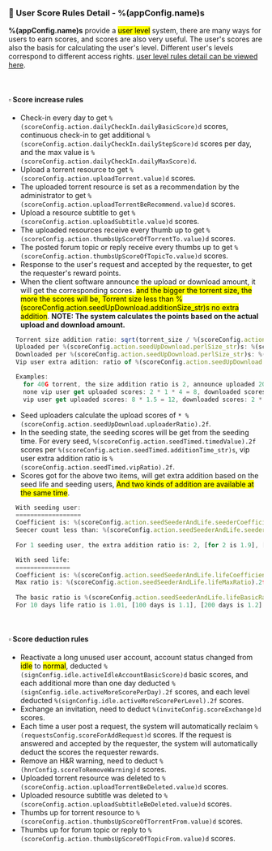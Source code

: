 ### :orange_book: User Score Rules Detail - %(appConfig.name)s

**%(appConfig.name)s** provide a <mark>user level</mark> system, there are many ways for users to earn scores, and scores are also very useful. The user's scores are also the basis for calculating the user's level. Different user's levels correspond to different access rights. [user level rules detail can be viewed here](/about/manual/userLevelRules).

&emsp;

#### :white_small_square: Score increase rules
* Check-in every day to get `%(scoreConfig.action.dailyCheckIn.dailyBasicScore)d` scores, continuous check-in to get additional `%(scoreConfig.action.dailyCheckIn.dailyStepScore)d` scores per day, and the max value is `%(scoreConfig.action.dailyCheckIn.dailyMaxScore)d`.
* Upload a torrent resource to get `%(scoreConfig.action.uploadTorrent.value)d` scores.
* The uploaded torrent resource is set as a recommendation by the administrator to get `%(scoreConfig.action.uploadTorrentBeRecommend.value)d` scores.
* Upload a resource subtitle to get `%(scoreConfig.action.uploadSubtitle.value)d` scores.
* The uploaded resources receive every thumb up to get `%(scoreConfig.action.thumbsUpScoreOfTorrentTo.value)d` scores.
* The posted forum topic or reply receive every thumbs up to get `%(scoreConfig.action.thumbsUpScoreOfTopicTo.value)d` scores.
* Response to the user's request and accepted by the requester, to get the requester's reward points.
* When the client software announce the upload or download amount, it will get the corresponding scores. <mark>and the bigger the torrent size, the more the scores will be, Torrent size less than %(scoreConfig.action.seedUpDownload.additionSize_str)s no extra addition</mark>.
  <span class="text-danger">**NOTE: The system calculates the points based on the actual upload and download amount.**</span>
```javascript
  Torrent size addition ratio: sqrt(torrent_size / %(scoreConfig.action.seedUpDownload.additionSize_str)s).
  Uploaded per %(scoreConfig.action.seedUpDownload.perlSize_str)s: %(scoreConfig.action.seedUpDownload.uploadValue).2f scores.
  Downloaded per %(scoreConfig.action.seedUpDownload.perlSize_str)s: %(scoreConfig.action.seedUpDownload.downloadValue).2f scores.
  Vip user extra adition: ratio of %(scoreConfig.action.seedUpDownload.vipRatio).2f

  Examples: 
    for 40G torrent, the size addition ratio is 2, announce uploaded 20G and downloaded 10G,
    none vip user get uploaded scores: 2 * 1 * 4 = 8, downloaded scores: 2 * 0.5 * 2 = 2. 
    vip user get uploaded scores: 8 * 1.5 = 12, downloaded scores: 2 * 1.5 = 3.
```
* Seed uploaders calculate the upload scores of `* %(scoreConfig.action.seedUpDownload.uploaderRatio).2f`.
* In the seeding state, the seeding scores will be get from the seeding time. For every seed, `%(scoreConfig.action.seedTimed.timedValue).2f` scores per `%(scoreConfig.action.seedTimed.additionTime_str)s`, vip user extra addition ratio is `%(scoreConfig.action.seedTimed.vipRatio).2f`.
* Scores got for the above two items, will get extra addition based on the seed life and seeding users, <mark>And two kinds of addition are available at the same time</mark>.
```javascript
  With seeding user:
  ==================
  Coefficient is: %(scoreConfig.action.seedSeederAndLife.seederCoefficient).2f
  Seecer count less than: %(scoreConfig.action.seedSeederAndLife.seederCount)d
  
  For 1 seeding user, the extra addition ratio is: 2, [for 2 is 1.9], [for 3 is 1.8], [for 4 is 1.7], [for 5 is 1.6], [for 6 is 1.5], [for 7 is 1.4], [for 8 is 1.3], [for 9 is 1.2], [for 10 is 1.1], [more than 10 is 1, same as no extra addition].
```
```javascript
  With seed life:
  ===============
  Coefficient is: %(scoreConfig.action.seedSeederAndLife.lifeCoefficientOfDay).3f
  Max ratio is: %(scoreConfig.action.seedSeederAndLife.lifeMaxRatio).2f
  
  The basic ratio is %(scoreConfig.action.seedSeederAndLife.lifeBasicRatio).2f, increase %(scoreConfig.action.seedSeederAndLife.lifeCoefficientOfDay).3f every day.
  For 10 days life ratio is 1.01, [100 days is 1.1], [200 days is 1.2] etc, the max ratio is %(scoreConfig.action.seedSeederAndLife.lifeMaxRatio).2f.
```

&emsp;

#### :white_small_square: Score deduction rules
* Reactivate a long unused user account, account status changed from <mark>idle</mark> to <mark>normal</mark>, deducted `%(signConfig.idle.activeIdleAccountBasicScore)d` basic scores, and each additional more than one day deducted `%(signConfig.idle.activeMoreScorePerDay).2f` scores, and each level deducted `%(signConfig.idle.activeMoreScorePerLevel).2f` scores.
* Exchange an invitation, need to deduct `%(inviteConfig.scoreExchange)d` scores.
* Each time a user post a request, the system will automatically reclaim `%(requestsConfig.scoreForAddRequest)d` scores. If the request is answered and accepted by the requester, the system will automatically deduct the scores the requester rewards.
* Remove an H&R warning, need to deduct `%(hnrConfig.scoreToRemoveWarning)d` scores.
* Uploaded torrent resource was deleted to `%(scoreConfig.action.uploadTorrentBeDeleted.value)d` scores.
* Uploaded resource subtitle was deleted to `%(scoreConfig.action.uploadSubtitleBeDeleted.value)d` scores.
* Thumbs up for torrent resource to `%(scoreConfig.action.thumbsUpScoreOfTorrentFrom.value)d` scores.
* Thumbs up for forum topic or reply to `%(scoreConfig.action.thumbsUpScoreOfTopicFrom.value)d` scores.